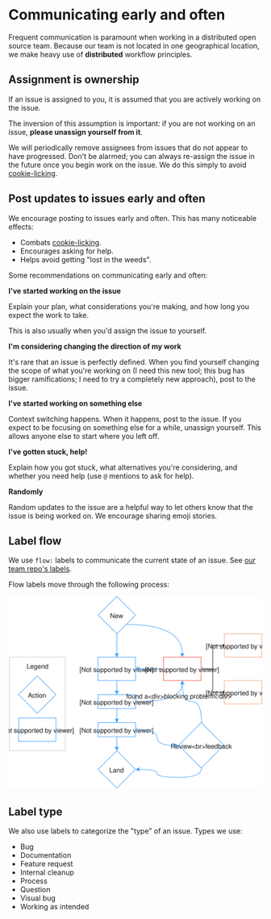# Communicating early and often

Frequent communication is paramount when working in a distributed open source team. Because our team is not located in one geographical location, we make heavy use of **distributed** workflow principles.

## Assignment is ownership

If an issue is assigned to you, it is assumed that you are actively working on the issue.

The inversion of this assumption is important: if you are not working on an issue, **please unassign yourself from it**.

We will periodically remove assignees from issues that do not appear to have progressed. Don't be alarmed; you can always re-assign the issue in the future once you begin work on the issue. We do this simply to avoid [cookie-licking](http://communitymgt.wikia.com/wiki/Cookie_Licking).

## Post updates to issues early and often

We encourage posting to issues early and often. This has many noticeable effects:

- Combats [cookie-licking](http://communitymgt.wikia.com/wiki/Cookie_Licking).
- Encourages asking for help.
- Helps avoid getting "lost in the weeds".

Some recommendations on communicating early and often:

**I've started working on the issue**

Explain your plan, what considerations you're making, and how long you expect the work to take.

This is also usually when you'd assign the issue to yourself.

**I'm considering changing the direction of my work**

It's rare that an issue is perfectly defined. When you find yourself changing the scope of what you're working on (I need this new tool; this bug has bigger ramifications; I need to try a completely new approach), post to the issue.

**I've started working on something else**

Context switching happens. When it happens, post to the issue. If you expect to be focusing on something else for a while, unassign yourself. This allows anyone else to start where you left off.

**I've gotten stuck, help!**

Explain how you got stuck, what alternatives you're considering, and whether you need help (use `@` mentions to ask for help).

**Randomly**

Random updates to the issue are a helpful way to let others know that the issue is being worked on. We encourage sharing emoji stories.

## Label flow

We use `flow:` labels to communicate the current state of an issue. See [our team repo's labels](https://github.com/material-motion/material-motion-team/labels).

Flow labels move through the following process:

![](../_assets/LabelFlow.svg)

## Label type

We also use labels to categorize the "type" of an issue. Types we use:

- Bug
- Documentation
- Feature request
- Internal cleanup
- Process
- Question
- Visual bug
- Working as intended